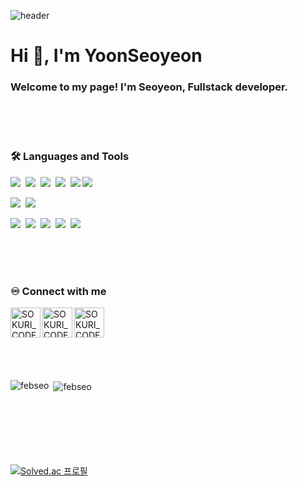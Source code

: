 ![header](https://capsule-render.vercel.app/api?type=waving&color=0:ca848a,100:ffbe98&height=250&section=header&text=H%20e%20l%20l%20o%20%20%20W%20o%20r%20l%20d!&fontSize=60&animation=fadeIn&fontColor=fff)


<h1 align="left">Hi 👋, I'm YoonSeoyeon</h1>
<h3 align="left">Welcome to my page! I'm Seoyeon, Fullstack developer.</h3>  
  
<br><br><br>

### 🛠 Languages and Tools
<p>
  <img src="https://img.shields.io/badge/HTML5-E34F26?style=flat-square&logo=html5&logoColor=fff"/>&nbsp;
  <img src="https://img.shields.io/badge/CSS3-1572B6?style=flat-square&logo=css3&logoColor=fff"/>&nbsp;
  <img src="https://img.shields.io/badge/JavaScript-F7DF1E?style=flat-square&logo=JavaScript&logoColor=fff"/>&nbsp;
  <img src="https://img.shields.io/badge/jQuery-0769AD?style=flat-square&logo=jQuery&logoColor=fff"/>&nbsp;
  <img src="https://img.shields.io/badge/React-61DAFB?style=flat-square&logo=React&logoColor=fff"/>
  <img src="https://img.shields.io/badge/Spring-6DB33F?style=flat-square&logo=spring&logoColor=fff"/>
</p>
<p>
  <img src="https://img.shields.io/badge/Oracle-F80000?style=flat-square&logo=Oracle&logoColor=4479A1"/>&nbsp;
  <img src="https://img.shields.io/badge/JAVA-8F0000?style=flat-square&logo&logoColor=4479A1"/>
</p>
<p>
  <img src="https://img.shields.io/badge/Notion-ffffff?style=flat-square&logo=Notion&logoColor=black"/>&nbsp;
  <img src="https://img.shields.io/badge/GitHub-gray?style=flat-square&logo=GitHub&logoColor=black"/>&nbsp;
  <img src="https://img.shields.io/badge/Git-blue?style=flat-square&logo=Git&logoColor=F05032"/>&nbsp;
  <img src="https://img.shields.io/badge/Visual Studio Code-007ACC?style=flat-square&logo=visualstudiocode&logoColor=#007ACC"/>&nbsp;
  <img src="https://img.shields.io/badge/Eclipse IDE-2C2255?style=flat-square&logo=eclipseide&logoColor=#fff"/>&nbsp;
</p>
    
<br><br><br>

### ♾️ Connect with me

[<img align="left" alt="SOKURI_CODE | velog" width="48px" src="https://img.icons8.com/color/48/000000/blog.png" />][website]
[<img align="left" alt="SOKURI_CODE | YouTube" width="48px" src="https://img.icons8.com/color/48/000000/youtube-play.png" />][youtube]
[<img align="left" alt="SOKURI_CODE | Instagram" width="48px" src="https://img.icons8.com/color/48/000000/instagram-new--v2.png" />][instagram]

[website]: http://febseo.dothome.co.kr
[youtube]: https://www.youtube.com/watch?v=64J_L24nSQQ
[instagram]: https://www.youtube.com/watch?v=64J_L24nSQQ  

<br><br><br><br><br><br>
<p><img align="left" src="https://github-readme-stats.vercel.app/api/top-langs?username=febseo&show_icons=true&locale=en&layout=compact" alt="febseo" /></p>  

<p>&nbsp;<img align="center" src="https://github-readme-stats.vercel.app/api?username=febseo&show_icons=true&locale=en" alt="febseo" /></p>

<br><br><br><br><br><br>
[![Solved.ac
프로필](http://mazassumnida.wtf/api/generate_badge?boj=febseo)](https://solved.ac/febseo)
